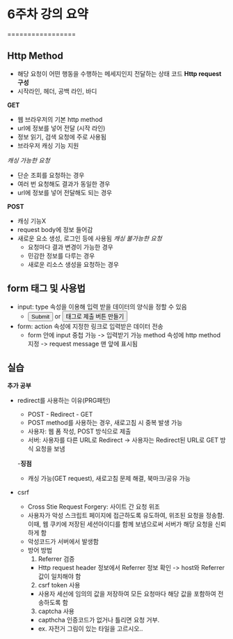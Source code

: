 # 6주차 강의 요약
=================


## Http Method
 - 해당 요청이 어떤 행동을 수행하는 메세지인지 전달하는 상태 코드
 **Http request 구성**
 - 시작라인, 헤더, 공백 라인, 바디

 **GET**
 - 웹 브라우저의 기본 http method
 - url에 정보를 넣어 전달 (시작 라인)
 - 정보 읽기, 검색 요청에 주로 사용됨
 - 브라우저 캐싱 기능 지원

 _캐싱 가능한 요청_
   - 단순 조회를 요청하는 경우
   - 여러 번 요청해도 결과가 동일한 경우
   - url에 정보를 넣어 전달해도 되는 경우
 
 **POST**
 - 캐싱 기능X
 - request body에 정보 들어감
 - 새로운 요소 생성, 로그인 등에 사용됨
 _캐싱 불가능한 요청_
   - 요청마다 결과 변경이 가능한 경우
   - 민감한 정보를 다루는 경우
   - 새로운 리소스 생성을 요청하는 경우



## form 태그 및 사용법
 - input: type 속성을 이용해 입력 받을 데이터의 양식을 정할 수 있음
   - <input type="submit"/> or <button>태그로 제출 버튼 만들기
 - form: action 속성에 지정한 링크로 입력받은 데이터 전송
   - form 안에 input 중첩 가능 -> 입력받기 가능
  method 속성에 http method 지정 -> request message 맨 앞에 표시됨



## 실습
 **추가 공부**
 - redirect를 사용하는 이유(PRG패턴)
   - POST - Redirect - GET
   - POST method를 사용하는 경우, 새로고침 시 중복 발생 가능
   - 사용자: 웹 폼 작성, POST 방식으로 제출
   - 서버: 사용자를 다른 URL로 Redirect -> 사용자는 Redirect된 URL로 GET 방식 요청을 보냄

   -**징점**
     - 캐싱 가능(GET request), 새로고침 문제 해결, 북마크/공유 가능
   
 - csrf
   - Cross Stie Request Forgery: 사이트 간 요청 위조
   - 사용자가 악성 스크립트 페이지에 접근하도록 유도하여, 위조된 요청을 정송함. 이때, 웹 쿠키에 저장된 세션아이디를 함께 보냄으로써 서버가 해당 요청을 신뢰하게 함 
   - 악성코드가 서버에서 발생함
   - 방어 방법
     1. Referrer 검증
       - Http request header 정보에서 Referrer 정보 확인 -> host와 Referrer 값이 일치해야 함
     2. csrf token 사용
       - 사용자 세선에 임의의 값을 저장하여 모든 요청마다 해당 값을 포함하여 전송하도록 함
     3. captcha 사용
       - capthcha 인증코드가 없거나 틀리면 요청 거부.
       - ex. 자전거 그림이 있는 타일을 고르시오..



